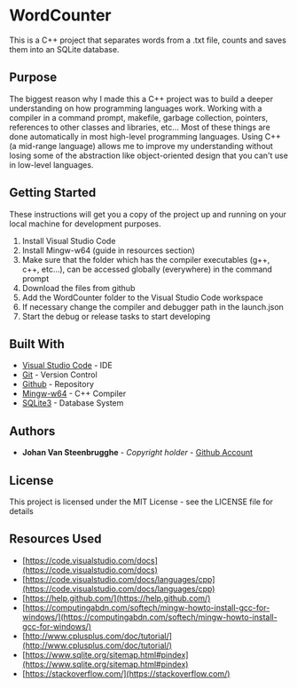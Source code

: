 # WordCounter

This is a C++ project that separates words from a .txt file, counts and saves them into an SQLite database. 

## Purpose

The biggest reason why I made this a C++ project was to build a deeper understanding on how programming languages work. Working with a compiler in a command prompt, makefile, garbage collection, pointers, references to other classes and libraries, etc... Most of these things are done automatically in most high-level programming languages. Using C++ (a mid-range language) allows me to improve my understanding without losing some of the abstraction like object-oriented design that you can't use in low-level languages.

## Getting Started

These instructions will get you a copy of the project up and running on your local machine for development purposes.

1. Install Visual Studio Code
2. Install Mingw-w64 (guide in resources section)
3. Make sure that the folder which has the compiler executables (g++, c++, etc...), can be accessed globally (everywhere) in the command prompt
4. Download the files from github
5. Add the WordCounter folder to the Visual Studio Code workspace
6. If necessary change the compiler and debugger path in the launch.json
7. Start the debug or release tasks to start developing

## Built With

* [Visual Studio Code](https://code.visualstudio.com/) - IDE
* [Git](https://www.git-scm.com/) - Version Control
* [Github](https://github.com/) - Repository
* [Mingw-w64](https://mingw-w64.org/doku.php) - C++ Compiler
* [SQLite3](https://www.sqlite.org/index.html) - Database System

## Authors

* **Johan Van Steenbrugghe** - *Copyright holder* - [Github Account](https://github.com/JohanVanSteenbrugghe)

## License

This project is licensed under the MIT License - see the LICENSE file for details

## Resources Used

* [https://code.visualstudio.com/docs](https://code.visualstudio.com/docs)
* [https://code.visualstudio.com/docs/languages/cpp](https://code.visualstudio.com/docs/languages/cpp)
* [https://help.github.com/](https://help.github.com/)
* [https://computingabdn.com/softech/mingw-howto-install-gcc-for-windows/](https://computingabdn.com/softech/mingw-howto-install-gcc-for-windows/)
* [http://www.cplusplus.com/doc/tutorial/](http://www.cplusplus.com/doc/tutorial/)
* [https://www.sqlite.org/sitemap.html#pindex](https://www.sqlite.org/sitemap.html#pindex)
* [https://stackoverflow.com/](https://stackoverflow.com/)